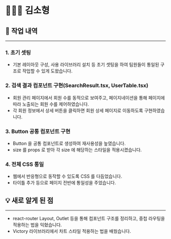 # 👩🏻‍💻 김소형

## 🙌 작업 내역
****

### 1. 초기 셋팅

- 기본 레이아웃 구성, 사용 라이브러리 설치 등 초기 셋팅을 하여 팀원들이 통일된 구조로 작업할 수 있게 도왔습니다.

### 2. 검색 결과 컴포넌트 구현(SearchResult.tsx, UserTable.tsx)

- 회원 관리 페이지에서 회원 수를 동적으로 보여주고, 페이지네이션을 통해 페이지에 따라 노출되는 회원 수를 제어하였습니다.
- 각 회원 정보에서 상세 버튼을 클릭하면 회원 상세 페이지로 이동하도록 구현하였습니다.

### 3. Button 공통 컴포넌트 구현

- Button 을 공통 컴포넌트로 생성하여 재사용성을 높였습니다.
- size 를 props 로 받아 각 size 에 해당하는 스타일을 적용시켰습니다.

### 4. 전체 CSS 통일

- 웹에서 반응형으로 동작할 수 있도록 CSS 를 다듬었습니다.
- 타이틀 추가 등으로 페이지 전반에 통일성을 주었습니다.


## 💡 새로 알게 된 점
***
- react-router Layout, Outlet 등을 통해 컴포넌트 구조를 정리하고, 중첩 라우팅을 적용하는 법을 익혔습니다.
- Victory 라이브러리에서 차트 스타일 적용하는 법을 배웠습니다.
